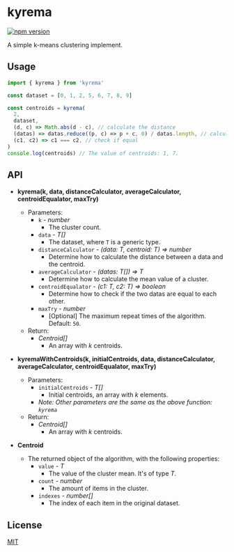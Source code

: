 # kyrema

[![npm version](https://img.shields.io/npm/v/kyrema.svg)](https://www.npmjs.com/package/kyrema)

A simple k-means clustering implement.

## Usage

```javascript
import { kyrema } from 'kyrema'

const dataset = [0, 1, 2, 5, 6, 7, 8, 9]

const centroids = kyrema(
  2,
  dataset,
  (d, c) => Math.abs(d - c), // calculate the distance
  (datas) => datas.reduce((p, c) => p + c, 0) / datas.length, // calculate the mean
  (c1, c2) => c1 === c2, // check if equal
)
console.log(centroids) // The value of centroids: 1, 7.
```

## API

- **kyrema(k, data, distanceCalculator, averageCalculator, centroidEqualator, maxTry)**
  - Parameters:
    - `k` - *number*
      -  The cluster count.
    - `data` - *T[]*
      - The dataset, where `T` is a generic type.
    - `distanceCalculator` - *(data: T, centroid: T) => number*
      - Determine how to calculate the distance between a data and the centroid.
    - `averageCalculator` - *(datas: T[]) => T*
      - Determine how to calculate the mean value of a cluster.
    - `centroidEqualator` - *(c1: T, c2: T) => boolean*
      - Determine how to check if the two datas are equal to each other.
    - `maxTry` - *number*
      - [Optional] The maximum repeat times of the algorithm. Default: `50`.
  - Return:
    - *Centroid[]*
      - An array with *k* centroids.

- **kyremaWithCentroids(k, initialCentroids, data, distanceCalculator, averageCalculator, centroidEqualator, maxTry)**
  - Parameters:
    - `initialCentroids` - *T[]*
      - Initial centroids, an array with *k* elements.
    - *Note: Other parameters are the same as the above function: `kyrema`*
  - Return:
    - *Centroid[]*
      - An array with *k* centroids.

- **Centroid**
  - The returned object of the algorithm, with the following properties:
    - `value` - *T*
      - The value of the cluster mean. It's of type *T*.
    - `count` - *number*
      - The amount of items in the cluster.
    - `indexes` - *number[]*
      - The index of each item in the original dataset. 

## License

[MIT](./LICENSE)
